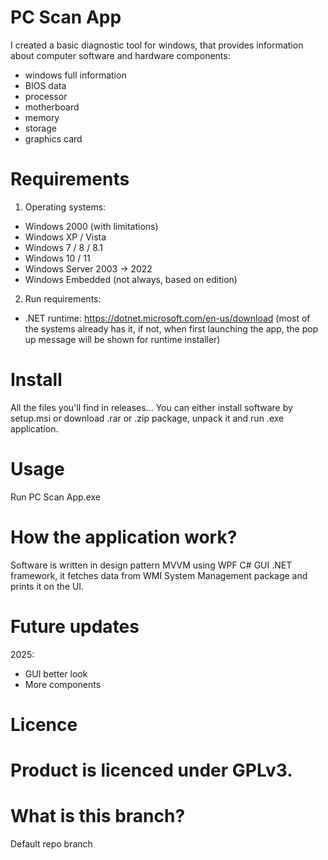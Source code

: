 # PC Scan App
I created a basic diagnostic tool for windows, that provides information about computer software and hardware components:
- windows full information
- BIOS data
- processor
- motherboard
- memory
- storage
- graphics card

# Requirements
1) Operating systems:
- Windows 2000 (with limitations)
- Windows XP / Vista
- Windows 7 / 8 / 8.1
- Windows 10 / 11
- Windows Server 2003 -> 2022
- Windows Embedded (not always, based on edition)
2) Run requirements:
- .NET runtime: https://dotnet.microsoft.com/en-us/download
(most of the systems already has it, if not, when first launching the app, the pop up message will be shown for runtime installer)

# Install
All the files you'll find in releases...
You can either install software by setup.msi or download .rar or .zip package, unpack it and run .exe application.

# Usage
Run PC Scan App.exe

# How the application work?
Software is written in design pattern MVVM using WPF C# GUI .NET framework, it fetches data from WMI System Management package and prints it on the UI.

# Future updates
2025:
- GUI better look
- More components

# Licence
Product is licenced under GPLv3.
=======
# What is this branch?
Default repo branch
